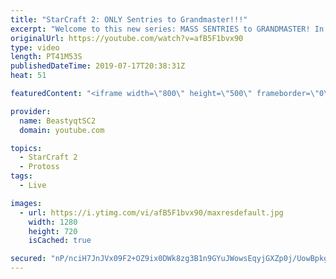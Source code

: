 ```yaml
---
title: "StarCraft 2: ONLY Sentries to Grandmaster!!!"
excerpt: "Welcome to this new series: MASS SENTRIES to GRANDMASTER! In this series, we will see how far I can get by playing ONLY Sentries on the ladder in ALL Protoss matchups!  Feel free to let me know if you have any suggestions for future videos. I hope you guys enjoy this one!  Check out my stream on Twitch"
originalUrl: https://youtube.com/watch?v=afB5F1bvx90
type: video
length: PT41M53S
publishedDateTime: 2019-07-17T20:38:31Z
heat: 51

featuredContent: "<iframe width=\"800\" height=\"500\" frameborder=\"0\" src=\"https://www.youtube.com/embed/afB5F1bvx90\" allow=\"accelerometer; autoplay; encrypted-media; gyroscope; picture-in-picture\" allowfullscreen></iframe>"

provider:
  name: BeastyqtSC2
  domain: youtube.com

topics:
  - StarCraft 2
  - Protoss
tags:
  - Live

images:
  - url: https://i.ytimg.com/vi/afB5F1bvx90/maxresdefault.jpg
    width: 1280
    height: 720
    isCached: true

secured: "nP/nciH7JnJVx09F2+OZ9ix0DWk8zg3B1n9GYuJWowsEqyjGXZp0j/UowBpkgX0UwrHYH440svUdpcj51wIeUdiy4SkGjubeVpHFnZqwD1E6bxs6g7A1ZtugcHvCsuHXhDuynRLFsPGfU05fxgyCdfJpncp9qGWR3t3KaMWFG1IT+f+4t7ztIH7ThY329AoMGuQk9M4nieAjnVz7k/dFgdXD8RV2YAnNRQRIUPH/U4wOJFi31BTC9DbCwhlosUdNwWe8PxVAsk92hvJeMfwwGPL7TJ+ogNB2lgr4AqXrkhf5EyHOfeYXsyI3mxUTYZ4HSDb4Xh3SFM88EiblYlI+FFyjLGxwMwXnJamoZadrgrrPb46/6dWNyCxp+ElEUCEwTk7EadsDa4mbCgxkwEI1DP5HwTponKbTpqEEeFOifGc=;qoSSaa7g8kGjVKo4Ci3sqA=="
---
```


